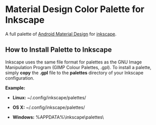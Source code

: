 Material Design Color Palette for Inkscape
==========================================

A full palette of <a href="http://www.google.com/design/spec/style/color.html">Android Material Design</a> for <a href="https://inkscape.org/">inkscape</a>.



How to Install Palette to Inkscape
---------------------------------

Inkscape uses the same file format for palettes as the GNU Image Manipulation Program (GIMP Colour Palettes, .gpl). To install a palette, simply **copy** the **.gpl** file to the **palettes** directory of your Inkscape configuration.

**Example:**
* **Linux:** ~/.config/inkscape/palettes/
  
* **OS X:** ~/.config/inkscape/palettes/
  
* **Windows:** %APPDATA%\inkscape\palettes\
